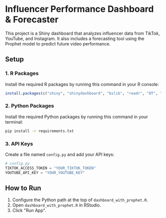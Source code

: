 # Influencer Performance Dashboard & Forecaster

This project is a Shiny dashboard that analyzes influencer data from TikTok, YouTube, and Instagram. It also includes a forecasting tool using the Prophet model to predict future video performance.

## Setup

### 1. R Packages
Install the required R packages by running this command in your R console:
```R
install.packages(c("shiny", "shinydashboard", "bslib", "readr", "DT", "ggplot2", "plotly", "dplyr", "janitor", "shinycssloaders", "scales", "prophet", "reticulate"))
```

### 2. Python Packages
Install the required Python packages by running this command in your terminal:
```bash
pip install -r requirements.txt
```

### 3. API Keys
Create a file named `config.py` and add your API keys:
```python
# config.py
TIKTOK_ACCESS_TOKEN = "YOUR_TIKTOK_TOKEN"
YOUTUBE_API_KEY = "YOUR_YOUTUBE_KEY"
```

## How to Run
1.  Configure the Python path at the top of `dashboard_with_prophet.R`.
2.  Open `dashboard_with_prophet.R` in RStudio.
3.  Click "Run App".
